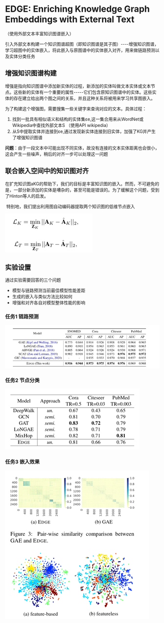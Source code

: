 # EDGE: Enriching Knowledge Graph Embeddings with External Text

（使用外部文本丰富知识图谱嵌入）

引入外部文本构建一个知识图谱超图（即知识图谱是其子图）----增强知识图谱，学习超图中的实体嵌入，将此嵌入与原图谱中的实体嵌入对齐，用来做链路预测以及实体分类任务

## 增强知识图谱构建

​     	增强是指向知识图谱中添加新实体的过程，新添加的实体叫做文本实体或文本节点。这些新的实体有一个重要的属性-----它们包含原知识图谱中的实体。这些实体的存在建立给出两个图之间的关系，并且这种关系将被用来学习共享图嵌入。

​        为了构建这个增强图，需要搜集一些关键字来查询对应的文本。具体过程：

1. 找到一批具有相似语义和结构的实体集εe,这一集合用来从WordNet或Wikipedia中查找外部文本S （使用API wikipedia）
2. 从S中提取实体并连接到εe,通过发现新实体连接到旧实体，加强了KG并产生了增强知识图谱

**问题**：由于一段文本中可能出现不同实体，故没有连接的文本实体距离也会很小，这会产生一些噪声，稍后的对齐一步可以处理这一问题

## 联合嵌入空间中的知识图对齐
​       在扩充知识图aKG的帮助下，我们的目标是丰富知识图的嵌入。然而，不可避免的是，一部分新添加的实体是嘈杂的，甚至可能是错误的。为了缓解这个问题，受到了Hinton等人的启发。

​         特别地，我们提出利用图自动编码器提取两个知识图的低维节点嵌入

![image-20211115175943950](.\imgs\image-20211115175943950.png)

## 实验设置

通过实验需要回答的三个问题

* 模型与链路预测当前最佳模型性能差距
* 生成的嵌入与类似方法比较如何
* 增强和对齐各自对模型整体性能的影响

### 任务1 链路预测
<img src='.\imgs\image-20211115180514574.png'/>

### 任务2 节点分类
<img src='.\imgs\image-20211115180642725.png'/>

### 任务3 嵌入效果
<img src='.\imgs\image-20211115180757214.png'/>

